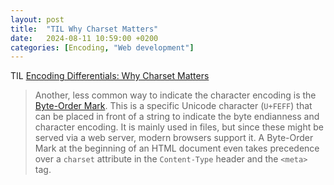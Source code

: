 ```yaml
---
layout: post
title:  "TIL Why Charset Matters"
date:   2024-08-11 10:59:00 +0200
categories: [Encoding, "Web development"]
---
```

TIL [Encoding Differentials: Why Charset Matters](https://www.sonarsource.com/blog/encoding-differentials-why-charset-matters/)

> Another, less common way to indicate the character encoding is the [Byte-Order Mark](https://en.wikipedia.org/wiki/Byte_order_mark). This is a specific Unicode character (`U+FEFF`) that can be placed in front of a string to indicate the byte endianness and character encoding. It is mainly used in files, but since these might be served via a web server, modern browsers support it. A Byte-Order Mark at the beginning of an HTML document even takes precedence over a `charset` attribute in the `Content-Type` header and the `<meta>` tag.
